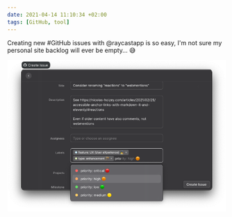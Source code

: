 ```yaml
---
date: 2021-04-14 11:10:34 +02:00
tags: [GitHub, tool]
---
```


Creating new #GitHub issues with @raycastapp is so easy, I'm not sure my personal site backlog will ever be empty… 😅

![Easily create GitHub issues with Raycast.](easy-create-GitHub-issue-wth-raycast.png)
